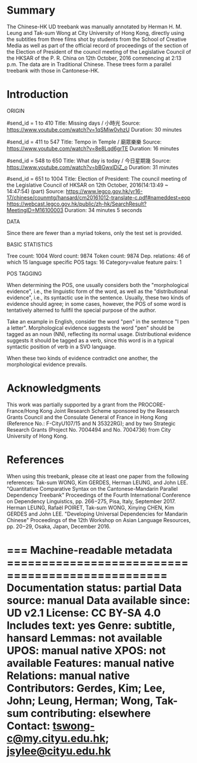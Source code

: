 # Summary

The Chinese-HK UD treebank was manually annotated by Herman H. M. Leung and Tak-sum Wong at City University of Hong Kong, directly using the subtitles from three films shot by students from the School of Creative Media as well as part of the official record of proceedings of the section of the Election of President of the council meeting of the Legislative Council of the HKSAR of the P. R. China on 12th October, 2016 commencing at 2:13 p.m. The data are in Traditional Chinese.  These trees form a parallel treebank with those in Cantonese-HK.

# Introduction

ORIGIN

#send_id = 1 to 410
Title: Missing days / 小時光
Source: https://www.youtube.com/watch?v=1qSMiw0vhzU
Duration: 30 minutes

#send_id = 411 to 547
Title: Tempo in Temple / 廟眾樂樂
Source: https://www.youtube.com/watch?v=8e8Lqd6grTE	
Duration: 16 minutes

#send_id = 548 to 650
Title: What day is today / 今日星期幾
Source: https://www.youtube.com/watch?v=bBGwxIDiZ_o
Duration: 31 minutes

#send_id = 651 to 1004
Title: Election of President: The council meeting of the Legislative Council of HKSAR on 12th October, 2016(14:13:49 ~ 14:47:54) (part)
Source: https://www.legco.gov.hk/yr16-17/chinese/counmtg/hansard/cm20161012-translate-c.pdf#nameddest=eop
		https://webcast.legco.gov.hk/public/zh-hk/SearchResult?MeetingID=M16100003
Duration: 34 minutes 5 seconds

DATA

Since there are fewer than a myriad tokens, only the test set is provided.

BASIC STATISTICS

Tree count:  1004
Word count:  9874
Token count: 9874
Dep. relations: 46 of which 15 language specific
POS tags: 16
Category=value feature pairs: 1

POS TAGGING

When determining the POS, one usually considers both the "morphological evidence", i.e., the linguistic form of the word, as well as the "distributional evidence", i.e., its syntactic use in the sentence. Usually, these two kinds of evidence should agree; in some cases, however, the POS of some word is tentatively alterned to fullfil the special purpose of the author.

Take an example in English, consider the word "pen" in the sentence "I pen a letter".  Morphological evidence suggests the word "pen" should be tagged as an noun (NN), reflecting its normal usage. Distributional evidence suggests it should be tagged as a verb, since this word is in a typical syntactic position of verb in a SVO language.

When these two kinds of evidence contradict one another, the morphological evidence prevails.

# Acknowledgments

This work was partially supported by a grant from the PROCORE-France/Hong Kong Joint Research Scheme sponsored by the Research Grants Council and the Consulate General of France in Hong Kong (Reference No.: F-CityU107/15 and N 35322RG); and by two Strategic Research Grants (Project No. 7004494 and No. 7004736) from City University of Hong Kong.

# References

When using this treebank, please cite at least one paper from the following references:
Tak-sum WONG, Kim GERDES, Herman LEUNG, and John LEE. "Quantitative Comparative Syntax on the Cantonese-Mandarin Parallel Dependency Treebank" Proceedings of the Fourth International Conference on Dependency Linguistics, pp. 266−275, Pisa, Italy, September 2017.
Herman LEUNG, Rafaël POIRET, Tak-sum WONG, Xinying CHEN, Kim GERDES and John LEE. "Developing Universal Dependencies for Mandarin Chinese" Proceedings of the 12th Workshop on Asian Language Resources, pp. 20−29, Osaka, Japan, December 2016.

=== Machine-readable metadata =================================================
Documentation status: partial
Data source: manual
Data available since: UD v2.1
License: CC BY-SA 4.0
Includes text: yes
Genre: subtitle, hansard
Lemmas: not available
UPOS: manual native
XPOS: not available
Features: manual native
Relations: manual native
Contributors: Gerdes, Kim; Lee, John; Leung, Herman; Wong, Tak-sum
contributing: elsewhere
Contact: tswong-c@my.cityu.edu.hk; jsylee@cityu.edu.hk
===============================================================================
